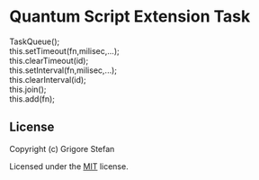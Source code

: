 # Quantum Script Extension Task

TaskQueue();\
this.setTimeout(fn,milisec,...);\
this.clearTimeout(id);\
this.setInterval(fn,milisec,...);\
this.clearInterval(id);\
this.join();\
this.add(fn);

## License

Copyright (c) Grigore Stefan

Licensed under the [MIT](LICENSE) license.
